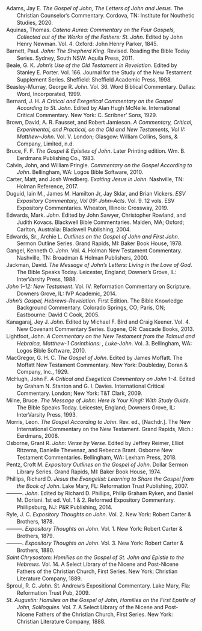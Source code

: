 <div class="csl-bib-body" style="line-height: 1.35; margin-left: 2em; text-indent:-2em;">
  <div class="csl-entry">Adams, Jay E. <i>The Gospel of John, The Letters of John and Jesus</i>. The Christian Counselor’s Commentary. Cordova, TN: Institute for Nouthetic Studies, 2020.</div>
  <span class="Z3988" title="url_ver=Z39.88-2004&amp;ctx_ver=Z39.88-2004&amp;rfr_id=info%3Asid%2Fzotero.org%3A2&amp;rft_val_fmt=info%3Aofi%2Ffmt%3Akev%3Amtx%3Abook&amp;rft.genre=book&amp;rft.btitle=The%20Gospel%20of%20John%2C%20The%20Letters%20of%20John%20and%20Jesus&amp;rft.place=Cordova%2C%20TN&amp;rft.publisher=Institute%20for%20Nouthetic%20Studies&amp;rft.series=The%20Christian%20Counselor%E2%80%99s%20Commentary&amp;rft.aufirst=Jay%20E.&amp;rft.aulast=Adams&amp;rft.au=Jay%20E.%20Adams&amp;rft.date=2020"></span>
  <div class="csl-entry">Aquinas, Thomas. <i>Catena Aurea: Commentary on the Four Gospels, Collected out of the Works of the Fathers: St. John</i>. Edited by John Henry Newman. Vol. 4. Oxford: John Henry Parker, 1845.</div>
  <span class="Z3988" title="url_ver=Z39.88-2004&amp;ctx_ver=Z39.88-2004&amp;rfr_id=info%3Asid%2Fzotero.org%3A2&amp;rft_val_fmt=info%3Aofi%2Ffmt%3Akev%3Amtx%3Abook&amp;rft.genre=book&amp;rft.btitle=Catena%20Aurea%3A%20Commentary%20on%20the%20Four%20Gospels%2C%20Collected%20out%20of%20the%20Works%20of%20the%20Fathers%3A%20St.%20John&amp;rft.place=Oxford&amp;rft.publisher=John%20Henry%20Parker&amp;rft.aufirst=Thomas&amp;rft.aulast=Aquinas&amp;rft.au=Thomas%20Aquinas&amp;rft.au=John%20Henry%20Newman&amp;rft.date=1845"></span>
  <div class="csl-entry">Barnett, Paul. <i>John: The Shepherd King</i>. Revised. Reading the Bible Today Series. Sydney, South NSW: Aquila Press, 2011.</div>
  <span class="Z3988" title="url_ver=Z39.88-2004&amp;ctx_ver=Z39.88-2004&amp;rfr_id=info%3Asid%2Fzotero.org%3A2&amp;rft_val_fmt=info%3Aofi%2Ffmt%3Akev%3Amtx%3Abook&amp;rft.genre=book&amp;rft.btitle=John%3A%20The%20Shepherd%20King&amp;rft.place=Sydney%2C%20South%20NSW&amp;rft.publisher=Aquila%20Press&amp;rft.edition=Revised&amp;rft.series=Reading%20the%20Bible%20Today%20Series&amp;rft.aufirst=Paul&amp;rft.aulast=Barnett&amp;rft.au=Paul%20Barnett&amp;rft.date=2011"></span>
  <div class="csl-entry">Beale, G. K. <i>John’s Use of the Old Testament in Revelation</i>. Edited by Stanley E. Porter. Vol. 166. Journal for the Study of the New Testament Supplement Series. Sheffield: Sheffield Academic Press, 1998.</div>
  <span class="Z3988" title="url_ver=Z39.88-2004&amp;ctx_ver=Z39.88-2004&amp;rfr_id=info%3Asid%2Fzotero.org%3A2&amp;rft_val_fmt=info%3Aofi%2Ffmt%3Akev%3Amtx%3Abook&amp;rft.genre=book&amp;rft.btitle=John%E2%80%99s%20Use%20of%20the%20Old%20Testament%20in%20Revelation&amp;rft.place=Sheffield&amp;rft.publisher=Sheffield%20Academic%20Press&amp;rft.series=Journal%20for%20the%20Study%20of%20the%20New%20Testament%20Supplement%20Series&amp;rft.aufirst=G.%20K.&amp;rft.aulast=Beale&amp;rft.au=G.%20K.%20Beale&amp;rft.au=Stanley%20E.%20Porter&amp;rft.date=1998"></span>
  <div class="csl-entry">Beasley-Murray, George R. <i>John</i>. Vol. 36. Word Biblical Commentary. Dallas: Word, Incorporated, 1999.</div>
  <span class="Z3988" title="url_ver=Z39.88-2004&amp;ctx_ver=Z39.88-2004&amp;rfr_id=info%3Asid%2Fzotero.org%3A2&amp;rft_val_fmt=info%3Aofi%2Ffmt%3Akev%3Amtx%3Abook&amp;rft.genre=book&amp;rft.btitle=John&amp;rft.place=Dallas&amp;rft.publisher=Word%2C%20Incorporated&amp;rft.series=Word%20Biblical%20Commentary&amp;rft.aufirst=George%20R.&amp;rft.aulast=Beasley-Murray&amp;rft.au=George%20R.%20Beasley-Murray&amp;rft.date=1999"></span>
  <div class="csl-entry">Bernard, J. H. <i>A Critical and Exegetical Commentary on the Gospel According to St. John</i>. Edited by Alan Hugh McNeile. International Critical Commentary. New York: C. Scribner’ Sons, 1929.</div>
  <span class="Z3988" title="url_ver=Z39.88-2004&amp;ctx_ver=Z39.88-2004&amp;rfr_id=info%3Asid%2Fzotero.org%3A2&amp;rft_val_fmt=info%3Aofi%2Ffmt%3Akev%3Amtx%3Abook&amp;rft.genre=book&amp;rft.btitle=A%20critical%20and%20exegetical%20commentary%20on%20the%20Gospel%20according%20to%20St.%20John&amp;rft.place=New%20York&amp;rft.publisher=C.%20Scribner%E2%80%99%20Sons&amp;rft.series=International%20Critical%20Commentary&amp;rft.aufirst=J.%20H.&amp;rft.aulast=Bernard&amp;rft.au=J.%20H.%20Bernard&amp;rft.au=Alan%20Hugh%20McNeile&amp;rft.date=1929"></span>
  <div class="csl-entry">Brown, David, A. R. Fausset, and Robert Jamieson. <i>A Commentary, Critical, Experimental, and Practical, on the Old and New Testaments, Vol V: Matthew–John</i>. Vol. V. London; Glasgow: William Collins, Sons, &amp; Company, Limited, n.d.</div>
  <span class="Z3988" title="url_ver=Z39.88-2004&amp;ctx_ver=Z39.88-2004&amp;rfr_id=info%3Asid%2Fzotero.org%3A2&amp;rft_val_fmt=info%3Aofi%2Ffmt%3Akev%3Amtx%3Abook&amp;rft.genre=book&amp;rft.btitle=A%20Commentary%2C%20Critical%2C%20Experimental%2C%20and%20Practical%2C%20on%20the%20Old%20and%20New%20Testaments%2C%20Vol%20V%3A%20Matthew%E2%80%93John&amp;rft.place=London%3B%20Glasgow&amp;rft.publisher=William%20Collins%2C%20Sons%2C%20%26%20Company%2C%20Limited&amp;rft.aufirst=David&amp;rft.aulast=Brown&amp;rft.au=David%20Brown&amp;rft.au=A.%20R.%20Fausset&amp;rft.au=Robert%20Jamieson"></span>
  <div class="csl-entry">Bruce, F. F. <i>The Gospel &amp; Epistles of John</i>. Later Printing edition. Wm. B. Eerdmans Publishing Co., 1983.</div>
  <span class="Z3988" title="url_ver=Z39.88-2004&amp;ctx_ver=Z39.88-2004&amp;rfr_id=info%3Asid%2Fzotero.org%3A2&amp;rft_id=urn%3Aisbn%3A978-0-8028-4915-1&amp;rft_val_fmt=info%3Aofi%2Ffmt%3Akev%3Amtx%3Abook&amp;rft.genre=book&amp;rft.btitle=The%20Gospel%20%26%20Epistles%20of%20John&amp;rft.publisher=Wm.%20B.%20Eerdmans%20Publishing%20Co.&amp;rft.edition=Later%20Printing%20edition&amp;rft.aufirst=F.%20F.&amp;rft.aulast=Bruce&amp;rft.au=F.%20F.%20Bruce&amp;rft.date=1983-01-01&amp;rft.tpages=588&amp;rft.isbn=978-0-8028-4915-1&amp;rft.language=English"></span>
  <div class="csl-entry">Calvin, John, and William Pringle. <i>Commentary on the Gospel According to John</i>. Bellingham, WA: Logos Bible Software, 2010.</div>
  <span class="Z3988" title="url_ver=Z39.88-2004&amp;ctx_ver=Z39.88-2004&amp;rfr_id=info%3Asid%2Fzotero.org%3A2&amp;rft_val_fmt=info%3Aofi%2Ffmt%3Akev%3Amtx%3Abook&amp;rft.genre=book&amp;rft.btitle=Commentary%20on%20the%20Gospel%20according%20to%20John&amp;rft.place=Bellingham%2C%20WA&amp;rft.publisher=Logos%20Bible%20Software&amp;rft.aufirst=John&amp;rft.aulast=Calvin&amp;rft.au=John%20Calvin&amp;rft.au=William%20Pringle&amp;rft.date=2010"></span>
  <div class="csl-entry">Carter, Matt, and Josh Wredberg. <i>Exalting Jesus in John</i>. Nashville, TN: Holman Reference, 2017.</div>
  <span class="Z3988" title="url_ver=Z39.88-2004&amp;ctx_ver=Z39.88-2004&amp;rfr_id=info%3Asid%2Fzotero.org%3A2&amp;rft_val_fmt=info%3Aofi%2Ffmt%3Akev%3Amtx%3Abook&amp;rft.genre=book&amp;rft.btitle=Exalting%20Jesus%20in%20John&amp;rft.place=Nashville%2C%20TN&amp;rft.publisher=Holman%20Reference&amp;rft.aufirst=Matt&amp;rft.aulast=Carter&amp;rft.au=Matt%20Carter&amp;rft.au=Josh%20Wredberg&amp;rft.date=2017"></span>
  <div class="csl-entry">Duguid, Iain M., James M. Hamilton Jr, Jay Sklar, and Brian Vickers. <i>ESV Expository Commentary, Vol 09: John–Acts</i>. Vol. 9. 12 vols. ESV Expository Commentaries. Wheaton, Illinois: Crossway, 2019.</div>
  <span class="Z3988" title="url_ver=Z39.88-2004&amp;ctx_ver=Z39.88-2004&amp;rfr_id=info%3Asid%2Fzotero.org%3A2&amp;rft_id=urn%3Aisbn%3A978-1-4335-4660-0&amp;rft_val_fmt=info%3Aofi%2Ffmt%3Akev%3Amtx%3Abook&amp;rft.genre=book&amp;rft.btitle=ESV%20Expository%20Commentary%2C%20Vol%2009%3A%20John%E2%80%93Acts&amp;rft.place=Wheaton%2C%20Illinois&amp;rft.publisher=Crossway&amp;rft.series=ESV%20Expository%20Commentaries&amp;rft.aufirst=Iain%20M.&amp;rft.aulast=Duguid&amp;rft.au=Iain%20M.%20Duguid&amp;rft.au=James%20M.%20Hamilton%20Jr&amp;rft.au=Jay%20Sklar&amp;rft.au=Brian%20Vickers&amp;rft.date=2019-10-03&amp;rft.tpages=608&amp;rft.isbn=978-1-4335-4660-0&amp;rft.language=English"></span>
  <div class="csl-entry">Edwards, Mark. <i>John</i>. Edited by John Sawyer, Christopher Rowland, and Judith Kovacs. Blackwell Bible Commentaries. Malden, MA; Oxford; Carlton, Australia: Blackwell Publishing, 2004.</div>
  <span class="Z3988" title="url_ver=Z39.88-2004&amp;ctx_ver=Z39.88-2004&amp;rfr_id=info%3Asid%2Fzotero.org%3A2&amp;rft_val_fmt=info%3Aofi%2Ffmt%3Akev%3Amtx%3Abook&amp;rft.genre=book&amp;rft.btitle=John&amp;rft.place=Malden%2C%20MA%3B%20Oxford%3B%20Carlton%2C%20Australia&amp;rft.publisher=Blackwell%20Publishing&amp;rft.series=Blackwell%20Bible%20Commentaries&amp;rft.aufirst=Mark&amp;rft.aulast=Edwards&amp;rft.au=Mark%20Edwards&amp;rft.au=John%20Sawyer&amp;rft.au=Christopher%20Rowland&amp;rft.au=Judith%20Kovacs&amp;rft.date=2004"></span>
  <div class="csl-entry">Edwards, Sr., Archie L. <i>Outlines on the Gospel of John and First John</i>. Sermon Outline Series. Grand Rapids, MI: Baker Book House, 1978.</div>
  <span class="Z3988" title="url_ver=Z39.88-2004&amp;ctx_ver=Z39.88-2004&amp;rfr_id=info%3Asid%2Fzotero.org%3A2&amp;rft_val_fmt=info%3Aofi%2Ffmt%3Akev%3Amtx%3Abook&amp;rft.genre=book&amp;rft.btitle=Outlines%20on%20the%20Gospel%20of%20John%20and%20First%20John&amp;rft.place=Grand%20Rapids%2C%20MI&amp;rft.publisher=Baker%20Book%20House&amp;rft.series=Sermon%20Outline%20Series&amp;rft.aufirst=Sr.%2C%20Archie%20L.&amp;rft.aulast=Edwards&amp;rft.au=Sr.%2C%20Archie%20L.%20Edwards&amp;rft.date=1978"></span>
  <div class="csl-entry">Gangel, Kenneth O. <i>John</i>. Vol. 4. Holman New Testament Commentary. Nashville, TN: Broadman &amp; Holman Publishers, 2000.</div>
  <span class="Z3988" title="url_ver=Z39.88-2004&amp;ctx_ver=Z39.88-2004&amp;rfr_id=info%3Asid%2Fzotero.org%3A2&amp;rft_val_fmt=info%3Aofi%2Ffmt%3Akev%3Amtx%3Abook&amp;rft.genre=book&amp;rft.btitle=John&amp;rft.place=Nashville%2C%20TN&amp;rft.publisher=Broadman%20%26%20Holman%20Publishers&amp;rft.series=Holman%20New%20Testament%20Commentary&amp;rft.aufirst=Kenneth%20O.&amp;rft.aulast=Gangel&amp;rft.au=Kenneth%20O.%20Gangel&amp;rft.date=2000"></span>
  <div class="csl-entry">Jackman, David. <i>The Message of John’s Letters: Living in the Love of God</i>. The Bible Speaks Today. Leicester, England; Downer’s Grove, IL: InterVarsity Press, 1988.</div>
  <span class="Z3988" title="url_ver=Z39.88-2004&amp;ctx_ver=Z39.88-2004&amp;rfr_id=info%3Asid%2Fzotero.org%3A2&amp;rft_val_fmt=info%3Aofi%2Ffmt%3Akev%3Amtx%3Abook&amp;rft.genre=book&amp;rft.btitle=The%20message%20of%20John%E2%80%99s%20letters%3A%20living%20in%20the%20love%20of%20God&amp;rft.place=Leicester%2C%20England%3B%20Downer%E2%80%99s%20Grove%2C%20IL&amp;rft.publisher=InterVarsity%20Press&amp;rft.series=The%20Bible%20Speaks%20Today&amp;rft.aufirst=David&amp;rft.aulast=Jackman&amp;rft.au=David%20Jackman&amp;rft.date=1988"></span>
  <div class="csl-entry"><i>John 1–12: New Testament</i>. Vol. IV. Reformation Commentary on Scripture. Downers Grove, IL: IVP Academic, 2014.</div>
  <span class="Z3988" title="url_ver=Z39.88-2004&amp;ctx_ver=Z39.88-2004&amp;rfr_id=info%3Asid%2Fzotero.org%3A2&amp;rft_val_fmt=info%3Aofi%2Ffmt%3Akev%3Amtx%3Abook&amp;rft.genre=book&amp;rft.btitle=John%201%E2%80%9312%3A%20New%20Testament&amp;rft.place=Downers%20Grove%2C%20IL&amp;rft.publisher=IVP%20Academic&amp;rft.series=Reformation%20Commentary%20on%20Scripture&amp;rft.date=2014"></span>
  <div class="csl-entry"><i>John’s Gospel, Hebrews–Revelation</i>. First Edition. The Bible Knowledge Background Commentary. Colorado Springs, CO; Paris, ON; Eastbourne: David C Cook, 2005.</div>
  <span class="Z3988" title="url_ver=Z39.88-2004&amp;ctx_ver=Z39.88-2004&amp;rfr_id=info%3Asid%2Fzotero.org%3A2&amp;rft_val_fmt=info%3Aofi%2Ffmt%3Akev%3Amtx%3Abook&amp;rft.genre=book&amp;rft.btitle=John%E2%80%99s%20Gospel%2C%20Hebrews%E2%80%93Revelation&amp;rft.place=Colorado%20Springs%2C%20CO%3B%20Paris%2C%20ON%3B%20Eastbourne&amp;rft.publisher=David%20C%20Cook&amp;rft.edition=First%20Edition&amp;rft.series=The%20Bible%20Knowledge%20Background%20Commentary&amp;rft.date=2005"></span>
  <div class="csl-entry">Kanagaraj, Jey J. <i>John</i>. Edited by Michael F. Bird and Craig Keener. Vol. 4. New Covenant Commentary Series. Eugene, OR: Cascade Books, 2013.</div>
  <span class="Z3988" title="url_ver=Z39.88-2004&amp;ctx_ver=Z39.88-2004&amp;rfr_id=info%3Asid%2Fzotero.org%3A2&amp;rft_val_fmt=info%3Aofi%2Ffmt%3Akev%3Amtx%3Abook&amp;rft.genre=book&amp;rft.btitle=John&amp;rft.place=Eugene%2C%20OR&amp;rft.publisher=Cascade%20Books&amp;rft.series=New%20Covenant%20Commentary%20Series&amp;rft.aufirst=Jey%20J.&amp;rft.aulast=Kanagaraj&amp;rft.au=Jey%20J.%20Kanagaraj&amp;rft.au=Michael%20F.%20Bird&amp;rft.au=Craig%20Keener&amp;rft.date=2013"></span>
  <div class="csl-entry">Lightfoot, John. <i>A Commentary on the New Testament from the Talmud and Hebraica, Matthew-1 Corinthians: , Luke-John</i>. Vol. 3. Bellingham, WA: Logos Bible Software, 2010.</div>
  <span class="Z3988" title="url_ver=Z39.88-2004&amp;ctx_ver=Z39.88-2004&amp;rfr_id=info%3Asid%2Fzotero.org%3A2&amp;rft_val_fmt=info%3Aofi%2Ffmt%3Akev%3Amtx%3Abook&amp;rft.genre=book&amp;rft.btitle=A%20Commentary%20on%20the%20New%20Testament%20from%20the%20Talmud%20and%20Hebraica%2C%20Matthew-1%20Corinthians%3A%20%2C%20Luke-John&amp;rft.place=Bellingham%2C%20WA&amp;rft.publisher=Logos%20Bible%20Software&amp;rft.aufirst=John&amp;rft.aulast=Lightfoot&amp;rft.au=John%20Lightfoot&amp;rft.date=2010"></span>
  <div class="csl-entry">MacGregor, G. H. C. <i>The Gospel of John</i>. Edited by James Moffatt. The Moffatt New Testament Commentary. New York: Doubleday, Doran &amp; Company, Inc., 1929.</div>
  <span class="Z3988" title="url_ver=Z39.88-2004&amp;ctx_ver=Z39.88-2004&amp;rfr_id=info%3Asid%2Fzotero.org%3A2&amp;rft_val_fmt=info%3Aofi%2Ffmt%3Akev%3Amtx%3Abook&amp;rft.genre=book&amp;rft.btitle=The%20Gospel%20of%20John&amp;rft.place=New%20York&amp;rft.publisher=Doubleday%2C%20Doran%20%26%20Company%2C%20Inc.&amp;rft.series=The%20Moffatt%20New%20Testament%20Commentary&amp;rft.aufirst=G.%20H.%20C.&amp;rft.aulast=MacGregor&amp;rft.au=G.%20H.%20C.%20MacGregor&amp;rft.au=James%20Moffatt&amp;rft.date=1929"></span>
  <div class="csl-entry">McHugh, John F. <i>A Critical and Exegetical Commentary on John 1–4</i>. Edited by Graham N. Stanton and G. I. Davies. International Critical Commentary. London; New York: T&amp;T Clark, 2009.</div>
  <span class="Z3988" title="url_ver=Z39.88-2004&amp;ctx_ver=Z39.88-2004&amp;rfr_id=info%3Asid%2Fzotero.org%3A2&amp;rft_val_fmt=info%3Aofi%2Ffmt%3Akev%3Amtx%3Abook&amp;rft.genre=book&amp;rft.btitle=A%20Critical%20and%20Exegetical%20Commentary%20on%20John%201%E2%80%934&amp;rft.place=London%3B%20New%20York&amp;rft.publisher=T%26T%20Clark&amp;rft.series=International%20Critical%20Commentary&amp;rft.aufirst=John%20F.&amp;rft.aulast=McHugh&amp;rft.au=John%20F.%20McHugh&amp;rft.au=Graham%20N.%20Stanton&amp;rft.au=G.%20I.%20Davies&amp;rft.date=2009"></span>
  <div class="csl-entry">Milne, Bruce. <i>The Message of John: Here Is Your King!: With Study Guide</i>. The Bible Speaks Today. Leicester, England; Downers Grove, IL: InterVarsity Press, 1993.</div>
  <span class="Z3988" title="url_ver=Z39.88-2004&amp;ctx_ver=Z39.88-2004&amp;rfr_id=info%3Asid%2Fzotero.org%3A2&amp;rft_val_fmt=info%3Aofi%2Ffmt%3Akev%3Amtx%3Abook&amp;rft.genre=book&amp;rft.btitle=The%20message%20of%20John%3A%20here%20is%20your%20king!%3A%20with%20study%20guide&amp;rft.place=Leicester%2C%20England%3B%20Downers%20Grove%2C%20IL&amp;rft.publisher=InterVarsity%20Press&amp;rft.series=The%20Bible%20Speaks%20Today&amp;rft.aufirst=Bruce&amp;rft.aulast=Milne&amp;rft.au=Bruce%20Milne&amp;rft.date=1993"></span>
  <div class="csl-entry">Morris, Leon. <i>The Gospel According to John</i>. Rev. ed., [Nachdr.]. The New International Commentary on the New Testament. Grand Rapids, Mich.: Eerdmans, 2008.</div>
  <span class="Z3988" title="url_ver=Z39.88-2004&amp;ctx_ver=Z39.88-2004&amp;rfr_id=info%3Asid%2Fzotero.org%3A2&amp;rft_id=urn%3Aisbn%3A978-0-8028-2504-9&amp;rft_val_fmt=info%3Aofi%2Ffmt%3Akev%3Amtx%3Abook&amp;rft.genre=book&amp;rft.btitle=The%20Gospel%20according%20to%20John&amp;rft.place=Grand%20Rapids%2C%20Mich.&amp;rft.publisher=Eerdmans&amp;rft.edition=Rev.%20ed.%2C%20%5BNachdr.%5D&amp;rft.series=The%20new%20international%20commentary%20on%20the%20New%20Testament&amp;rft.aufirst=Leon&amp;rft.aulast=Morris&amp;rft.au=Leon%20Morris&amp;rft.date=2008&amp;rft.tpages=824&amp;rft.isbn=978-0-8028-2504-9&amp;rft.language=eng"></span>
  <div class="csl-entry">Osborne, Grant R. <i>John: Verse by Verse</i>. Edited by Jeffrey Reimer, Elliot Ritzema, Danielle Thevenaz, and Rebecca Brant. Osborne New Testament Commentaries. Bellingham, WA: Lexham Press, 2018.</div>
  <span class="Z3988" title="url_ver=Z39.88-2004&amp;ctx_ver=Z39.88-2004&amp;rfr_id=info%3Asid%2Fzotero.org%3A2&amp;rft_val_fmt=info%3Aofi%2Ffmt%3Akev%3Amtx%3Abook&amp;rft.genre=book&amp;rft.btitle=John%3A%20Verse%20by%20Verse&amp;rft.place=Bellingham%2C%20WA&amp;rft.publisher=Lexham%20Press&amp;rft.series=Osborne%20New%20Testament%20Commentaries&amp;rft.aufirst=Grant%20R.&amp;rft.aulast=Osborne&amp;rft.au=Grant%20R.%20Osborne&amp;rft.au=Jeffrey%20Reimer&amp;rft.au=Elliot%20Ritzema&amp;rft.au=Danielle%20Thevenaz&amp;rft.au=Rebecca%20Brant&amp;rft.date=2018"></span>
  <div class="csl-entry">Pentz, Croft M. <i>Expository Outlines on the Gospel of John</i>. Dollar Sermon Library Series. Grand Rapids, MI: Baker Book House, 1974.</div>
  <span class="Z3988" title="url_ver=Z39.88-2004&amp;ctx_ver=Z39.88-2004&amp;rfr_id=info%3Asid%2Fzotero.org%3A2&amp;rft_val_fmt=info%3Aofi%2Ffmt%3Akev%3Amtx%3Abook&amp;rft.genre=book&amp;rft.btitle=Expository%20Outlines%20on%20the%20Gospel%20of%20John&amp;rft.place=Grand%20Rapids%2C%20MI&amp;rft.publisher=Baker%20Book%20House&amp;rft.series=Dollar%20Sermon%20Library%20Series&amp;rft.aufirst=Croft%20M.&amp;rft.aulast=Pentz&amp;rft.au=Croft%20M.%20Pentz&amp;rft.date=1974"></span>
  <div class="csl-entry">Phillips, Richard D. <i>Jesus the Evangelist: Learning to Share the Gospel from the Book of John</i>. Lake Mary, FL: Reformation Trust Publishing, 2007.</div>
  <span class="Z3988" title="url_ver=Z39.88-2004&amp;ctx_ver=Z39.88-2004&amp;rfr_id=info%3Asid%2Fzotero.org%3A2&amp;rft_val_fmt=info%3Aofi%2Ffmt%3Akev%3Amtx%3Abook&amp;rft.genre=book&amp;rft.btitle=Jesus%20the%20evangelist%3A%20Learning%20to%20Share%20the%20Gospel%20from%20the%20Book%20of%20John&amp;rft.place=Lake%20Mary%2C%20FL&amp;rft.publisher=Reformation%20Trust%20Publishing&amp;rft.aufirst=Richard%20D.&amp;rft.aulast=Phillips&amp;rft.au=Richard%20D.%20Phillips&amp;rft.date=2007"></span>
  <div class="csl-entry">———. <i>John</i>. Edited by Richard D. Phillips, Philip Graham Ryken, and Daniel M. Doriani. 1st ed. Vol. 1 &amp; 2. Reformed Expository Commentary. Phillipsburg, NJ: P&amp;R Publishing, 2014.</div>
  <span class="Z3988" title="url_ver=Z39.88-2004&amp;ctx_ver=Z39.88-2004&amp;rfr_id=info%3Asid%2Fzotero.org%3A2&amp;rft_val_fmt=info%3Aofi%2Ffmt%3Akev%3Amtx%3Abook&amp;rft.genre=book&amp;rft.btitle=John&amp;rft.place=Phillipsburg%2C%20NJ&amp;rft.publisher=P%26R%20Publishing&amp;rft.edition=1st%20ed.&amp;rft.series=Reformed%20Expository%20Commentary&amp;rft.aufirst=Richard%20D.&amp;rft.aulast=Phillips&amp;rft.au=Richard%20D.%20Phillips&amp;rft.au=Richard%20D.%20Phillips&amp;rft.au=Philip%20Graham%20Ryken&amp;rft.au=Daniel%20M.%20Doriani&amp;rft.date=2014"></span>
  <div class="csl-entry">Ryle, J. C. <i>Expository Thoughts on John</i>. Vol. 2. New York: Robert Carter &amp; Brothers, 1878.</div>
  <span class="Z3988" title="url_ver=Z39.88-2004&amp;ctx_ver=Z39.88-2004&amp;rfr_id=info%3Asid%2Fzotero.org%3A2&amp;rft_val_fmt=info%3Aofi%2Ffmt%3Akev%3Amtx%3Abook&amp;rft.genre=book&amp;rft.btitle=Expository%20Thoughts%20on%20John&amp;rft.place=New%20York&amp;rft.publisher=Robert%20Carter%20%26%20Brothers&amp;rft.aufirst=J.%20C.&amp;rft.aulast=Ryle&amp;rft.au=J.%20C.%20Ryle&amp;rft.date=1878"></span>
  <div class="csl-entry">———. <i>Expository Thoughts on John</i>. Vol. 1. New York: Robert Carter &amp; Brothers, 1879.</div>
  <span class="Z3988" title="url_ver=Z39.88-2004&amp;ctx_ver=Z39.88-2004&amp;rfr_id=info%3Asid%2Fzotero.org%3A2&amp;rft_val_fmt=info%3Aofi%2Ffmt%3Akev%3Amtx%3Abook&amp;rft.genre=book&amp;rft.btitle=Expository%20Thoughts%20on%20John&amp;rft.place=New%20York&amp;rft.publisher=Robert%20Carter%20%26%20Brothers&amp;rft.aufirst=J.%20C.&amp;rft.aulast=Ryle&amp;rft.au=J.%20C.%20Ryle&amp;rft.date=1879"></span>
  <div class="csl-entry">———. <i>Expository Thoughts on John</i>. Vol. 3. New York: Robert Carter &amp; Brothers, 1880.</div>
  <span class="Z3988" title="url_ver=Z39.88-2004&amp;ctx_ver=Z39.88-2004&amp;rfr_id=info%3Asid%2Fzotero.org%3A2&amp;rft_val_fmt=info%3Aofi%2Ffmt%3Akev%3Amtx%3Abook&amp;rft.genre=book&amp;rft.btitle=Expository%20Thoughts%20on%20John&amp;rft.place=New%20York&amp;rft.publisher=Robert%20Carter%20%26%20Brothers&amp;rft.aufirst=J.%20C.&amp;rft.aulast=Ryle&amp;rft.au=J.%20C.%20Ryle&amp;rft.date=1880"></span>
  <div class="csl-entry"><i>Saint Chrysostom: Homilies on the Gospel of St. John and Epistle to the Hebrews</i>. Vol. 14. A Select Library of the Nicene and Post-Nicene Fathers of the Christian Church, First Series. New York: Christian Literature Company, 1889.</div>
  <span class="Z3988" title="url_ver=Z39.88-2004&amp;ctx_ver=Z39.88-2004&amp;rfr_id=info%3Asid%2Fzotero.org%3A2&amp;rft_val_fmt=info%3Aofi%2Ffmt%3Akev%3Amtx%3Abook&amp;rft.genre=book&amp;rft.btitle=Saint%20Chrysostom%3A%20Homilies%20on%20the%20Gospel%20of%20St.%20John%20and%20Epistle%20to%20the%20Hebrews&amp;rft.place=New%20York&amp;rft.publisher=Christian%20Literature%20Company&amp;rft.series=A%20Select%20Library%20of%20the%20Nicene%20and%20Post-Nicene%20Fathers%20of%20the%20Christian%20Church%2C%20First%20Series&amp;rft.date=1889"></span>
  <div class="csl-entry">Sproul, R. C. <i>John</i>. St. Andrew’s Expositional Commentary. Lake Mary, Fla: Reformation Trust Pub, 2009.</div>
  <span class="Z3988" title="url_ver=Z39.88-2004&amp;ctx_ver=Z39.88-2004&amp;rfr_id=info%3Asid%2Fzotero.org%3A2&amp;rft_id=urn%3Aisbn%3A978-1-56769-185-6&amp;rft_val_fmt=info%3Aofi%2Ffmt%3Akev%3Amtx%3Abook&amp;rft.genre=book&amp;rft.btitle=John&amp;rft.place=Lake%20Mary%2C%20Fla&amp;rft.publisher=Reformation%20Trust%20Pub&amp;rft.series=St.%20Andrew's%20expositional%20commentary&amp;rft.aufirst=R.%20C.&amp;rft.aulast=Sproul&amp;rft.au=R.%20C.%20Sproul&amp;rft.date=2009&amp;rft.tpages=414&amp;rft.isbn=978-1-56769-185-6"></span>
  <div class="csl-entry"><i>St. Augustin: Homilies on the Gospel of John, Homilies on the First Epistle of John, Soliloquies</i>. Vol. 7. A Select Library of the Nicene and Post-Nicene Fathers of the Christian Church, First Series. New York: Christian Literature Company, 1888.</div>
  <span class="Z3988" title="url_ver=Z39.88-2004&amp;ctx_ver=Z39.88-2004&amp;rfr_id=info%3Asid%2Fzotero.org%3A2&amp;rft_val_fmt=info%3Aofi%2Ffmt%3Akev%3Amtx%3Abook&amp;rft.genre=book&amp;rft.btitle=St.%20Augustin%3A%20Homilies%20on%20the%20Gospel%20of%20John%2C%20Homilies%20on%20the%20First%20Epistle%20of%20John%2C%20Soliloquies&amp;rft.place=New%20York&amp;rft.publisher=Christian%20Literature%20Company&amp;rft.series=A%20Select%20Library%20of%20the%20Nicene%20and%20Post-Nicene%20Fathers%20of%20the%20Christian%20Church%2C%20First%20Series&amp;rft.date=1888"></span>
</div></body>